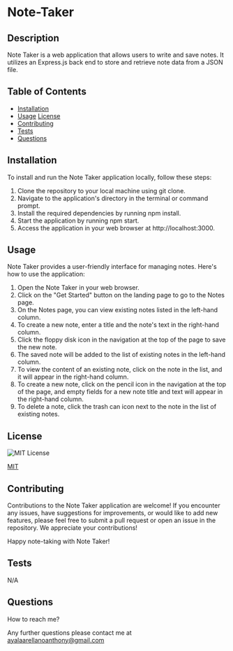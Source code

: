 # Note-Taker

  ## Description

  Note Taker is a web application that allows users to write and save notes. It utilizes an Express.js back end to store and retrieve note data from a JSON file.

  ## Table of Contents

  - [Installation](#installation)
  - [Usage](#usage)
  [License](#license)
  - [Contributing](#contributing)
  - [Tests](#tests)
  - [Questions](#questions)

  ## Installation

  To install and run the Note Taker application locally, follow these steps:

1. Clone the repository to your local machine using git clone.
2. Navigate to the application's directory in the terminal or command prompt.
3. Install the required dependencies by running npm install.
4. Start the application by running npm start.
5. Access the application in your web browser at http://localhost:3000.

  ## Usage

Note Taker provides a user-friendly interface for managing notes. Here's how to use the application:

1. Open the Note Taker in your web browser.
2. Click on the "Get Started" button on the landing page to go to the Notes page.
3. On the Notes page, you can view existing notes listed in the left-hand column.
4. To create a new note, enter a title and the note's text in the right-hand column.
5. Click the floppy disk icon in the navigation at the top of the page to save the new note.
6. The saved note will be added to the list of existing notes in the left-hand column.
7. To view the content of an existing note, click on the note in the list, and it will appear in the right-hand column.
8. To create a new note, click on the pencil icon in the navigation at the top of the page, and empty fields for a new note title and text will appear in the right-hand column.
9. To delete a note, click the trash can icon next to the note in the list of existing notes.


  ## License

  ![MIT License](https://img.shields.io/badge/License-MIT-yellow.svg)

  [MIT](https://opensource.org/licenses/MIT)

  ## Contributing 

 Contributions to the Note Taker application are welcome! If you encounter any issues, have suggestions for improvements, or would like to add new features, please feel free to submit a pull request or open an issue in the repository. We appreciate your contributions!

Happy note-taking with Note Taker!

  ## Tests
  
 N/A
  ## Questions

  How to reach me? 

  Any further questions please contact me at ayalaarellanoanthony@gmail.com

 
